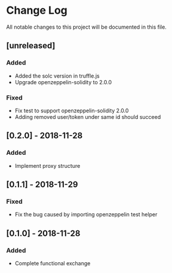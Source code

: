 # Change Log
All notable changes to this project will be documented in this file.

## [unreleased]
### Added
- Added the solc version in truffle.js
- Upgrade openzeppelin-solidity to 2.0.0

### Fixed
- Fix test to support openzeppelin-solidity 2.0.0
- Adding removed user/token under same id should succeed

## [0.2.0] - 2018-11-28
### Added
- Implement proxy structure

## [0.1.1] - 2018-11-29
### Fixed
- Fix the bug caused by importing openzeppelin test helper

## [0.1.0] - 2018-11-28
### Added
- Complete functional exchange
